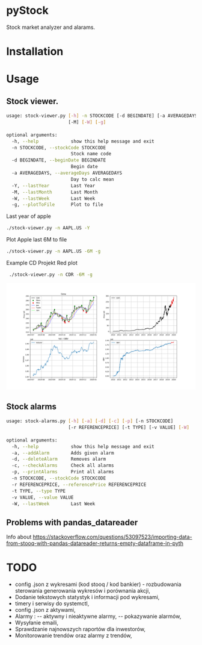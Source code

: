 # pyStock
Stock market analyzer and alarams.

# Installation 

# Usage

## Stock viewer.

```bash
usage: stock-viewer.py [-h] -n STOCKCODE [-d BEGINDATE] [-a AVERAGEDAYS] [-Y]
                       [-M] [-W] [-g]

optional arguments:
  -h, --help            show this help message and exit
  -n STOCKCODE, --stockCode STOCKCODE
                        Stock name code
  -d BEGINDATE, --beginDate BEGINDATE
                        Begin date
  -a AVERAGEDAYS, --averageDays AVERAGEDAYS
                        Day to calc mean
  -Y, --lastYear        Last Year
  -M, --lastMonth       Last Month
  -W, --lastWeek        Last Week
  -g, --plotToFile      Plot to file
```

Last year of apple 
```bash
./stock-viewer.py -n AAPL.US -Y
```

Plot Apple last 6M to file
```bash
./stock-viewer.py -n AAPL.US -6M -g
```

Example CD Projekt Red plot
```bash
 ./stock-viewer.py -n CDR -6M -g
```
![CDPR image](plots/CDR.2020-01-02plot.png)



## Stock alarms

```bash
usage: stock-alarms.py [-h] [-a] [-d] [-c] [-p] [-n STOCKCODE]
                       [-r REFERENCEPRICE] [-t TYPE] [-v VALUE] [-W]

optional arguments:
  -h, --help            show this help message and exit
  -a, --addAlarm        Adds given alarm
  -d, --deleteAlarm     Removes alarm
  -c, --checkAlarms     Check all alarms
  -p, --printAlarms     Print all alarms
  -n STOCKCODE, --stockCode STOCKCODE
  -r REFERENCEPRICE, --referencePrice REFERENCEPRICE
  -t TYPE, --type TYPE
  -v VALUE, --value VALUE
  -W, --lastWeek        Last Week
```


## Problems with pandas_datareader
Info about
https://stackoverflow.com/questions/53097523/importing-data-from-stooq-with-pandas-datareader-returns-empty-dataframe-in-pyth

# TODO
- config .json z wykresami (kod stooq / kod bankier) - rozbudowania sterowania generowania wykresów i porównania akcji,
- Dodanie tekstowych statystyk i informacji pod wykresami,
- timery i serwisy do systemctl,
- config .json z aktywami,
- Alarmy : 
 -- aktywny i nieaktywne alarmy,
 -- pokazywanie alarmów,
- Wysyłanie emaili,
- Sprawdzanie najnowszych raportów dla inwestorów,
- Monitorowanie trendów oraz alarmy z trendów,

